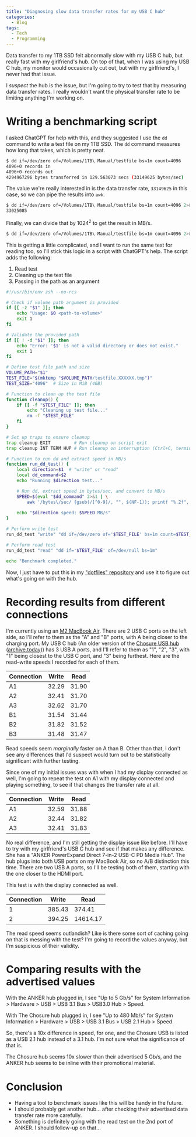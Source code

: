```yaml
---
title: "Diagnosing slow data transfer rates for my USB C hub"
categories:
  - Blog
tags:
  - Tech
  - Programming
---
```


Data transfer to my 1TB SSD felt abnormally slow with my USB C hub, but really fast with my girlfriend's hub. On top of that, when I was using my USB C hub, my monitor would occasionally cut out, but with my girlfriend's, I never had that issue.

I *suspect* the hub is the issue, but I'm going to try to test that by measuring data transfer rates. I really wouldn't want the physical transfer rate to be limiting anything I'm working on.

# Writing a benchmarking script

I asked ChatGPT for help with this, and they suggested I use the `dd` command to write a test file on my 1TB SSD. The `dd` command measures how long that takes, which is pretty neat.

```bash
$ dd if=/dev/zero of=/Volumes/1TB\ Manual/testfile bs=1m count=4096
4096+0 records in
4096+0 records out
4294967296 bytes transferred in 129.563073 secs (33149625 bytes/sec)
```

The value we're really interested in is the data transfer rate, `33149625` in this case, so we can pipe the results into `awk`.

```bash
$ dd if=/dev/zero of=/Volumes/1TB\ Manual/testfile bs=1m count=4096 2>&1 | awk '/bytes\/sec/ {gsub(/[^0-9]/, "", $(NF-1)); print $(NF-1)}'
33025085
```

Finally, we can divide that by $1024^2$ to get the result in $\text{MB}/\text{s}$.

```bash
$ dd if=/dev/zero of=/Volumes/1TB\ Manual/testfile bs=1m count=4096 2>&1 | awk '/bytes\/sec/ {gsub(/[^0-9]/, "", $(NF-1)); print $(NF-1)}' | bc -l <<< "scale=2; $(cat) / 1048576"
```

This is getting a little complicated, and I want to run the same test for reading too, so I'll stick this logic in a script with ChatGPT's help. The script adds the following:

1. Read test
2. Cleaning up the test file
3. Passing in the path as an argument

```zsh
#!/usr/bin/env zsh --no-rcs

# Check if volume path argument is provided
if [[ -z "$1" ]]; then
    echo "Usage: $0 <path-to-volume>"
    exit 1
fi

# Validate the provided path
if [[ ! -d "$1" ]]; then
    echo "Error: '$1' is not a valid directory or does not exist."
    exit 1
fi

# Define test file path and size
VOLUME_PATH="$1"
TEST_FILE="$(mktemp "$VOLUME_PATH/testfile.XXXXXX.tmp")"
TEST_SIZE="4096"  # Size in MiB (4GB)

# Function to clean up the test file
function cleanup() {
    if [[ -f "$TEST_FILE" ]]; then
        echo "Cleaning up test file..."
        rm -f "$TEST_FILE"
    fi
}

# Set up traps to ensure cleanup
trap cleanup EXIT         # Run cleanup on script exit
trap cleanup INT TERM HUP # Run cleanup on interruption (Ctrl+C, termination, or hangup)

# Function to run dd and extract speed in MB/s
function run_dd_test() {
    local direction=$1  # "write" or "read"
    local dd_command=$2
    echo "Running $direction test..."

    # Run dd, extract speed in bytes/sec, and convert to MB/s
    SPEED=$(eval "$dd_command" 2>&1 | \
        awk '/bytes\/sec/ {gsub(/[^0-9]/, "", $(NF-1)); printf "%.2f", $(NF-1) / 1048576}')
    
    echo "$direction speed: $SPEED MB/s"
}

# Perform write test
run_dd_test "write" "dd if=/dev/zero of='$TEST_FILE' bs=1m count=$TEST_SIZE"

# Perform read test
run_dd_test "read" "dd if='$TEST_FILE' of=/dev/null bs=1m"

echo "Benchmark completed."
```

Now, I just have to put this in my ["dotfiles" repository](https://github.com/Jython1415/dotfiles) and use it to figure out what's going on with the hub.

# Recording results from different connections

I'm currently using an [M2 MacBook Air](https://en.wikipedia.org/wiki/MacBook_Air_(Apple_silicon)#M2_and_M3_(2022–present)). There are 2 USB C ports on the left side, so I'll refer to them as the "A" and "B" ports, with A being closer to the charging port. My USB C hub (An older version of the [Chosure USB hub](https://a.co/d/eULor79) ([archive.today](http://archive.today/TAT5z))) has 3 USB A ports, and I'll refer to them as "1", "2", "3", with "1" being closest to the USB C port, and "3" being furthest. Here are the read–write speeds I recorded for each of them.

| Connection | Write | Read  |
| ---------- | ----- | ----- |
| A1         | 32.29 | 31.90 |
| A2         | 32.41 | 31.70 |
| A3         | 32.62 | 31.70 |
| B1         | 31.54 | 31.44 |
| B2         | 31.82 | 31.52 |
| B3         | 31.48 | 31.47 |

Read speeds seem *marginally* faster on A than B. Other than that, I don't see any differences that I'd suspect would turn out to be statistically significant with further testing.

Since one of my initial issues was with when I had my display connected as well, I'm going to repeat the test on A1 with my display connected and playing something, to see if that changes the transfer rate at all.

| Connection | Write | Read  |
| ---------- | ----- | ----- |
| A1         | 32.59 | 31.88 |
| A2         | 32.44 | 31.82 |
| A3         | 32.41 | 31.83 |

No real difference, and I'm still getting the display issue like before. I'll have to try with my girlfriend's USB C hub and see if that makes any difference. She has a "ANKER PowerExpand Direct 7-in-2 USB-C PD Media Hub". The hub plugs into both USB ports on my MacBook Air, so no A/B distinction this time. There are two USB A ports, so I'll be testing both of them, starting with the one closer to the HDMI port.

This test is with the display connected as well.

| Connection | Write  | Read     |
| ---------- | ------ | -------- |
| 1          | 385.43 | 374.41   |
| 2          | 394.25 | 14614.17 |

The read speed seems outlandish? Like is there some sort of caching going on that is messing with the test? I'm going to record the values anyway, but I'm suspicious of their validity.

# Comparing results with the advertised values

With the ANKER hub plugged in, I see "Up to 5 Gb/s" for System Information > Hardware > USB > USB 3.1 Bus > USB3.0 Hub > Speed.

With The Chosure hub plugged in, I see "Up to 480 Mb/s" for System Information > Hardware > USB > USB 3.1 Bus > USB 2.1 Hub > Speed.

So, there's a 10x difference in speed, for one, and the Chosure USB is listed as a USB 2.1 hub instead of a 3.1 hub. I'm not sure what the significance of that is.

The Chosure hub seems 10x slower than their advertised 5 Gb/s, and the ANKER hub seems to be inline with their promotional material.

# Conclusion

- Having a tool to benchmark issues like this will be handy in the future.
- I should probably get another hub... after checking their advertised data transfer rate more carefully.
- Something is definitely going with the read test on the 2nd port of ANKER. I should follow-up on that...
